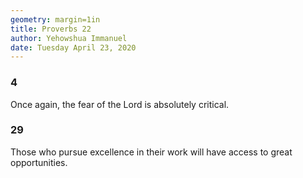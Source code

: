 ```yaml
---
geometry: margin=1in
title: Proverbs 22
author: Yehowshua Immanuel
date: Tuesday April 23, 2020
---
```


### 4 
Once again, the fear of the Lord is absolutely critical.

### 29
Those who pursue excellence in their work will have 
access to great opportunities.